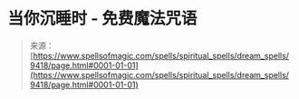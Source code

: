 <!--yml

category: 未分类

date: 2024-06-12 18:45:43

-->

# 当你沉睡时 - 免费魔法咒语

> 来源：[https://www.spellsofmagic.com/spells/spiritual_spells/dream_spells/9418/page.html#0001-01-01](https://www.spellsofmagic.com/spells/spiritual_spells/dream_spells/9418/page.html#0001-01-01)
